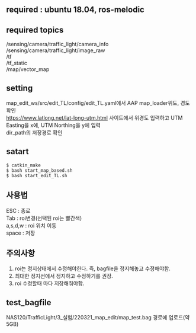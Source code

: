 ## required : ubuntu 18.04, ros-melodic   

## required topics
/sensing/camera/traffic_light/camera_info   
/sensing/camera/traffic_light/image_raw   
/tf   
/tf_static   
/map/vector_map   

## setting
map_edit_ws/src/edit_TL/config/edit_TL.yaml에서 AAP map_loader위도, 경도 확인   
https://www.latlong.net/lat-long-utm.html 사이트에서 위경도 입력하고 UTM Easting을 x에, UTM Northing을 y에 입력   
dir_path의 저장경로 확인   


## satart

	$ catkin_make
	$ bash start_map_based.sh
	$ bash start_edit_TL.sh


## 사용법
ESC : 종료   
Tab : roi변경(선택된 roi는 빨간색)   
a,s,d,w : roi 위치 이동   
space : 저장   

## 주의사항
1. roi는 정지상태에서 수정해야한다. 즉, bagfile을 정지해놓고 수정해야함.   
2. 최대한 정지선에서 정지하고 수정하기를 권장.   
3. roi 수정할때 마다 저장해줘야함.   


## test_bagfile
NAS120/TrafficLight/3_실험/220321_map_edit/map_test.bag 경로에 업로드(약5GB)





